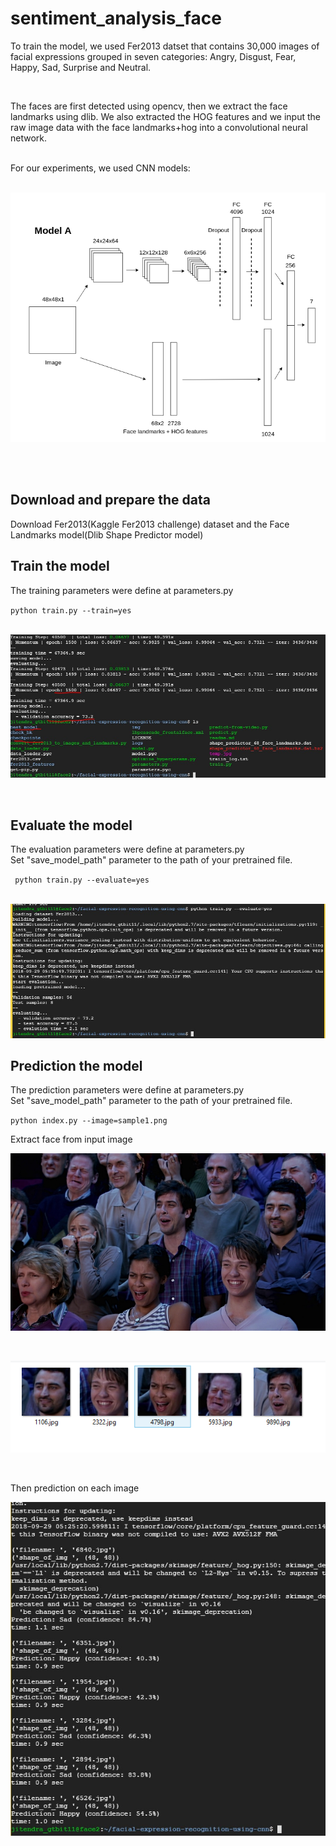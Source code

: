 # sentiment_analysis_face

<p>
To train the model, we used Fer2013 datset that contains 30,000 images of facial expressions grouped in seven categories: Angry, Disgust, Fear, Happy, Sad, Surprise and Neutral.
</p>
<br>
<p>
The faces are first detected using opencv, then we extract the face landmarks using dlib. We also extracted the HOG features and we input the raw image data with the face landmarks+hog into a convolutional neural network.
</p>
<br>
For our experiments, we used  CNN models:
<br><br>

![model_architecture](CNN_models.png)

<br>
<br>

## Download and prepare the data
<p>
Download Fer2013(Kaggle Fer2013 challenge) dataset and the Face Landmarks model(Dlib Shape Predictor model)
</p>

## Train the model
<p>
The training parameters were define at parameters.py
</p>
<code>python train.py --train=yes</code>
<br>
<br>

![training](training.jpeg)

<br>

## Evaluate the model
<p>
The evaluation parameters were define at parameters.py<br>
Set "save_model_path" parameter to the path of your pretrained file.
</p>
<code> python train.py --evaluate=yes </code>
<br>
<br>

![evaluate](evaluation.jpeg)


## Prediction the model
<p>
The prediction parameters were define at parameters.py<br>
Set "save_model_path" parameter to the path of your pretrained file.
</p>
<code>python index.py --image=sample1.png</code>
<br>
<p>Extract face from input image </p>

![input](sample2.png)

<br>

![extracted](extract_sample.PNG)

<br>
<p>Then prediction on each image </p>

![predition](preditions.jpeg)

<br>





